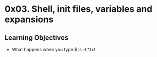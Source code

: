 # 0x03. Shell, init files, variables and expansions

## Learning Objectives

* What happens when you type $ ls -l *.txt
